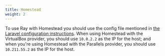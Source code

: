 ```yaml
---
title: Homestead
weight: 2
---
```


To use Ray with Homestead you should use the config file mentioned in [the Laravel configuration instructions](/docs/php/laravel/configuration). When using Homestead with the VirtualBox provider, you should use `10.0.2.2` as the IP for the host; and when you're using Homestead with the Parallels provider, you should use `10.211.55.2` as the IP for the host.
